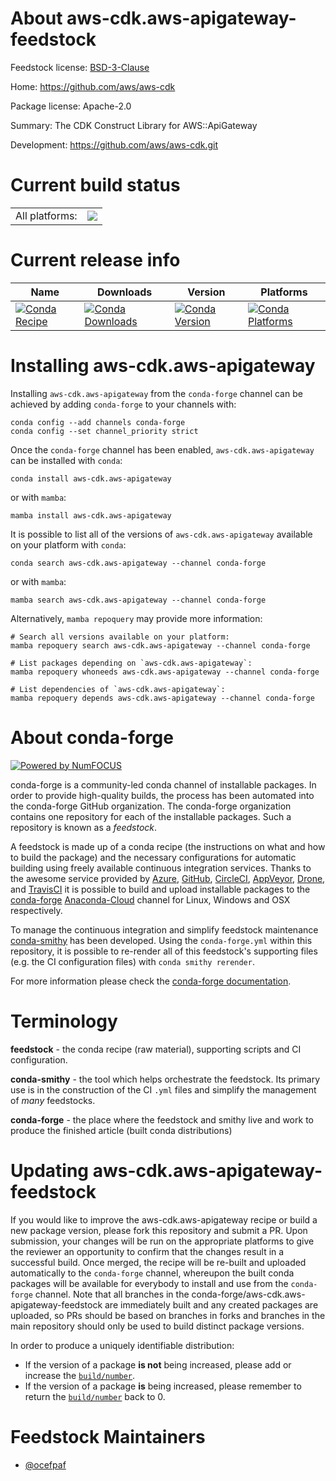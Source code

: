 About aws-cdk.aws-apigateway-feedstock
======================================

Feedstock license: [BSD-3-Clause](https://github.com/conda-forge/aws-cdk.aws-apigateway-feedstock/blob/main/LICENSE.txt)

Home: https://github.com/aws/aws-cdk

Package license: Apache-2.0

Summary: The CDK Construct Library for AWS::ApiGateway

Development: https://github.com/aws/aws-cdk.git

Current build status
====================


<table><tr><td>All platforms:</td>
    <td>
      <a href="https://dev.azure.com/conda-forge/feedstock-builds/_build/latest?definitionId=19929&branchName=main">
        <img src="https://dev.azure.com/conda-forge/feedstock-builds/_apis/build/status/aws-cdk.aws-apigateway-feedstock?branchName=main">
      </a>
    </td>
  </tr>
</table>

Current release info
====================

| Name | Downloads | Version | Platforms |
| --- | --- | --- | --- |
| [![Conda Recipe](https://img.shields.io/badge/recipe-aws--cdk.aws--apigateway-green.svg)](https://anaconda.org/conda-forge/aws-cdk.aws-apigateway) | [![Conda Downloads](https://img.shields.io/conda/dn/conda-forge/aws-cdk.aws-apigateway.svg)](https://anaconda.org/conda-forge/aws-cdk.aws-apigateway) | [![Conda Version](https://img.shields.io/conda/vn/conda-forge/aws-cdk.aws-apigateway.svg)](https://anaconda.org/conda-forge/aws-cdk.aws-apigateway) | [![Conda Platforms](https://img.shields.io/conda/pn/conda-forge/aws-cdk.aws-apigateway.svg)](https://anaconda.org/conda-forge/aws-cdk.aws-apigateway) |

Installing aws-cdk.aws-apigateway
=================================

Installing `aws-cdk.aws-apigateway` from the `conda-forge` channel can be achieved by adding `conda-forge` to your channels with:

```
conda config --add channels conda-forge
conda config --set channel_priority strict
```

Once the `conda-forge` channel has been enabled, `aws-cdk.aws-apigateway` can be installed with `conda`:

```
conda install aws-cdk.aws-apigateway
```

or with `mamba`:

```
mamba install aws-cdk.aws-apigateway
```

It is possible to list all of the versions of `aws-cdk.aws-apigateway` available on your platform with `conda`:

```
conda search aws-cdk.aws-apigateway --channel conda-forge
```

or with `mamba`:

```
mamba search aws-cdk.aws-apigateway --channel conda-forge
```

Alternatively, `mamba repoquery` may provide more information:

```
# Search all versions available on your platform:
mamba repoquery search aws-cdk.aws-apigateway --channel conda-forge

# List packages depending on `aws-cdk.aws-apigateway`:
mamba repoquery whoneeds aws-cdk.aws-apigateway --channel conda-forge

# List dependencies of `aws-cdk.aws-apigateway`:
mamba repoquery depends aws-cdk.aws-apigateway --channel conda-forge
```


About conda-forge
=================

[![Powered by
NumFOCUS](https://img.shields.io/badge/powered%20by-NumFOCUS-orange.svg?style=flat&colorA=E1523D&colorB=007D8A)](https://numfocus.org)

conda-forge is a community-led conda channel of installable packages.
In order to provide high-quality builds, the process has been automated into the
conda-forge GitHub organization. The conda-forge organization contains one repository
for each of the installable packages. Such a repository is known as a *feedstock*.

A feedstock is made up of a conda recipe (the instructions on what and how to build
the package) and the necessary configurations for automatic building using freely
available continuous integration services. Thanks to the awesome service provided by
[Azure](https://azure.microsoft.com/en-us/services/devops/), [GitHub](https://github.com/),
[CircleCI](https://circleci.com/), [AppVeyor](https://www.appveyor.com/),
[Drone](https://cloud.drone.io/welcome), and [TravisCI](https://travis-ci.com/)
it is possible to build and upload installable packages to the
[conda-forge](https://anaconda.org/conda-forge) [Anaconda-Cloud](https://anaconda.org/)
channel for Linux, Windows and OSX respectively.

To manage the continuous integration and simplify feedstock maintenance
[conda-smithy](https://github.com/conda-forge/conda-smithy) has been developed.
Using the ``conda-forge.yml`` within this repository, it is possible to re-render all of
this feedstock's supporting files (e.g. the CI configuration files) with ``conda smithy rerender``.

For more information please check the [conda-forge documentation](https://conda-forge.org/docs/).

Terminology
===========

**feedstock** - the conda recipe (raw material), supporting scripts and CI configuration.

**conda-smithy** - the tool which helps orchestrate the feedstock.
                   Its primary use is in the construction of the CI ``.yml`` files
                   and simplify the management of *many* feedstocks.

**conda-forge** - the place where the feedstock and smithy live and work to
                  produce the finished article (built conda distributions)


Updating aws-cdk.aws-apigateway-feedstock
=========================================

If you would like to improve the aws-cdk.aws-apigateway recipe or build a new
package version, please fork this repository and submit a PR. Upon submission,
your changes will be run on the appropriate platforms to give the reviewer an
opportunity to confirm that the changes result in a successful build. Once
merged, the recipe will be re-built and uploaded automatically to the
`conda-forge` channel, whereupon the built conda packages will be available for
everybody to install and use from the `conda-forge` channel.
Note that all branches in the conda-forge/aws-cdk.aws-apigateway-feedstock are
immediately built and any created packages are uploaded, so PRs should be based
on branches in forks and branches in the main repository should only be used to
build distinct package versions.

In order to produce a uniquely identifiable distribution:
 * If the version of a package **is not** being increased, please add or increase
   the [``build/number``](https://docs.conda.io/projects/conda-build/en/latest/resources/define-metadata.html#build-number-and-string).
 * If the version of a package **is** being increased, please remember to return
   the [``build/number``](https://docs.conda.io/projects/conda-build/en/latest/resources/define-metadata.html#build-number-and-string)
   back to 0.

Feedstock Maintainers
=====================

* [@ocefpaf](https://github.com/ocefpaf/)


